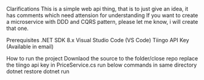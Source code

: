 Clarifications
  This is a simple web api thing, that is to just give an idea, it has comments which need attension for understanding
  If you want to create a microservice with DDD and CQRS pattern, please let me know, i will create that one.

Prerequisites
  .NET SDK 8.x 
  Visual Studio Code (VS Code)
  Tiingo API Key (Available in email)

How to run the project
  Downlaod the source to the folder/close repo
  replace the tiingo api key in PriceService.cs
  run below commands in same directory
    dotnet restore
    dotnet run
  
